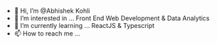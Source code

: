- 👋 Hi, I’m @Abhishek Kohli
- 👀 I’m interested in ... Front End Web Development & Data Analytics
- 🌱 I’m currently learning ... ReactJS & Typescript
- 📫 How to reach me ...

<!---
Abhishekkohligit/Abhishekkohligit is a ✨ special ✨ repository because its `README.md` (this file) appears on your GitHub profile.
You can click the Preview link to take a look at your changes.
--->
